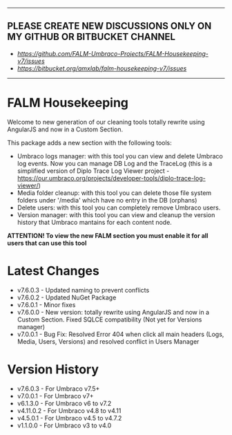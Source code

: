 ***
**PLEASE CREATE NEW DISCUSSIONS ONLY ON MY GITHUB OR BITBUCKET CHANNEL**
-----------------------------------------------------------------
- _https://github.com/FALM-Umbraco-Projects/FALM-Housekeeping-v7/issues_
- _https://bitbucket.org/amxlab/falm-housekeeping-v7/issues_
***

**FALM Housekeeping**
=================
Welcome to new generation of our cleaning tools totally rewrite using AngularJS and now in a Custom Section.

This package adds a new section with the following tools:
- Umbraco logs manager: with this tool you can view and delete Umbraco log events.
Now you can manage DB Log and the TraceLog (this is a simplified version of Diplo Trace Log Viewer project - https://our.umbraco.org/projects/developer-tools/diplo-trace-log-viewer/)
- Media folder cleanup: with this tool you can delete those file system folders under '/media' which have no entry in the DB (orphans)
- Delete users: with this tool you can completely remove Umbraco users.
- Version manager: with this tool you can view and cleanup the version history that Umbraco mantains for each content node.

**ATTENTION! To view the new FALM section you must enable it for all users that can use this tool**

**Latest Changes**
==============
- v7.6.0.3 - Updated naming to prevent conflicts
- v7.6.0.2 - Updated NuGet Package
- v7.6.0.1 - Minor fixes
- v7.6.0.0 - New version: totally rewrite using AngularJS and now in a Custom Section. Fixed SQLCE compatibility (Not yet for Versions manager)
- v7.0.0.1 - Bug Fix: Resolved Error 404 when click all main headers (Logs, Media, Users, Versions) and resolved conflict in Users Manager

**Version History**
===============
- v7.6.0.3 - For Umbraco v7.5+
- v7.0.0.1 - For Umbraco v7+
- v6.1.3.0 - For Umbraco v6 to v7.2
- v4.11.0.2 - For Umbraco v4.8 to v4.11
- v4.5.0.1 - For Umbraco v4.5 to v4.7.2
- v1.1.0.0 - For Umbraco v3 to v4.0